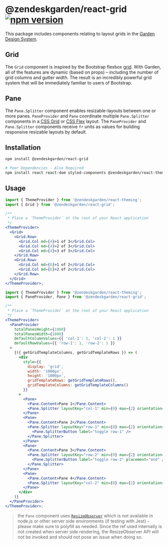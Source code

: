 # @zendeskgarden/react-grid [![npm version](https://flat.badgen.net/npm/v/@zendeskgarden/react-grid)](https://www.npmjs.com/package/@zendeskgarden/react-grid)

This package includes components relating to layout grids in the
[Garden Design System](https://zendeskgarden.github.io/).

## Grid

The `Grid` component is inspired by the Bootstrap flexbox
[grid](https://getbootstrap.com/docs/4.3/layout/grid/). With Garden, all of
the features are dynamic (based on props) – including the number of grid
columns and gutter width. The result is an incredibly powerful grid system
that will be immediately familiar to users of Bootstrap.

## Pane

The `Pane.Splitter` component enables resizable-layouts between one or
more panes. `PaneProvider` and `Pane`
coordinate multiple `Pane.Splitter` components in a
[CSS Grid](https://developer.mozilla.org/en-US/docs/Web/CSS/CSS_Grid_Layout) or
[CSS Flex](https://developer.mozilla.org/en-US/docs/Web/CSS/CSS_Flexible_Box_Layout)
layout. The `PaneProvider` and `Pane.Splitter` components receive `fr` units as
values for building responsive resizable layouts by default.

## Installation

```sh
npm install @zendeskgarden/react-grid

# Peer Dependencies - Also Required
npm install react react-dom styled-components @zendeskgarden/react-theming
```

## Usage

```jsx
import { ThemeProvider } from '@zendeskgarden/react-theming';
import { Grid } from '@zendeskgarden/react-grid';

/**
 * Place a `ThemeProvider` at the root of your React application
 */
<ThemeProvider>
  <Grid>
    <Grid.Row>
      <Grid.Col md={4}>1 of 3</Grid.Col>
      <Grid.Col md={4}>2 of 3</Grid.Col>
      <Grid.Col md={4}>3 of 3</Grid.Col>
    </Grid.Row>
    <Grid.Row>
      <Grid.Col md={6}>1 of 2</Grid.Col>
      <Grid.Col md={6}>2 of 2</Grid.Col>
    </Grid.Row>
  </Grid>
</ThemeProvider>;
```

```jsx
import { ThemeProvider } from '@zendeskgarden/react-theming';
import { PaneProvider, Pane } from '@zendeskgarden/react-grid';

/**
 * Place a `ThemeProvider` at the root of your React application
 */
<ThemeProvider>
  <PaneProvider
    totalPanesHeight={1000}
    totalPanesWidth={1000}
    defaultColumnValues={{ 'col-1': 1, 'col-2': 1 }}
    defaultRowValues={{ 'row-1': 1, 'row-2': 1 }}
  >
    {({ getGridTemplateColumns, getGridTemplateRows }) => (
      <div
        style={{
          display: 'grid',
          width: '1000px',
          height: '1000px',
          gridTemplateRows: getGridTemplateRows(),
          gridTemplateColumns: getGridTemplateColumns()
        }}
      >
        <Pane>
          <Pane.Content>Pane 1</Pane.Content>
          <Pane.Splitter layoutKey="col-1" min={0} max={2} orientation="end" />
        </Pane>
        <Pane>
          <Pane.Content>Pane 2</Pane.Content>
          <Pane.Splitter layoutKey="row-1" min={0} max={2} orientation="bottom">
            <Pane.SplitterButton label="toggle row-1" />
          </Pane.Splitter>
        </Pane>
        <Pane>
          <Pane.Content>Pane 3</Pane.Content>
          <Pane.Splitter layoutKey="row-2" min={0} max={2} orientation="top">
            <Pane.SplitterButton label="toggle row-2" placement="end" />
          </Pane.Splitter>
        </Pane>
        <Pane>
          <Pane.Content>Pane 4</Pane.Content>
          <Pane.Splitter layoutKey="col-2" min={0} max={2} orientation="start" />
        </Pane>
      </div>
    )}
  </PaneProvider>
</ThemeProvider>;
```

> the `Pane` component uses [`ResizeObserver`](https://developer.mozilla.org/en-US/docs/Web/API/Resize_Observer_API)
> which is not available in node.js or other server side environments (if testing with Jest) - please
> make sure to polyfill as needed. Since the ref used internally is not created when server side rendering,
> the ResizeObserver API will not be invoked and should not pose an issue when doing so.

